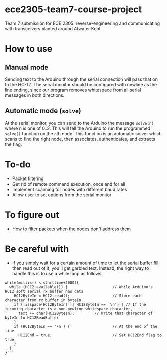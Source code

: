 # ece2305-team7-course-project
Team 7 submission for ECE 2305: reverse-engineering and communicating with transceivers planted around Atwater Kent

# How to use
## Manual mode
Sending text to the Arduino through the serial connection will pass that on to the HC-12. The serial monitor should be configured with newline as the line ending, since our program removes whitespace from all serial messages in both directions.
## Automatic mode (`solve`)
At the serial monitor, you can send to the Arduino the message `solve(n)` where n is one of 0..3. This will tell the Arduino to run the programmed `solve()` function on the `n`th node. This function is an automatic solver which scans to find the right node, then associates, authenticates, and extracts the flag.

# To-do
- Packet filtering
- Get rid of remote command execution, once and for all
- Implement scanning for nodes with different baud rates
- Allow user to set options from the serial monitor

# To figure out
- How to filter packets when the nodes don't address them

# Be careful with
- If you simply wait for a certain amount of time to let the serial buffer fill, then read out of it, you'll get garbled text. Instead, the right way to handle this is to use a while loop as follows:
```int starttime = millis();
while(millis() < starttime+2000){
  while (HC12.available()) {                    // While Arduino's HC12 soft serial rx buffer has data
    HC12ByteIn = HC12.read();                   // Store each character from rx buffer in byteIn
    if (!isspace(HC12ByteIn) || HC12ByteIn == '\n') { // If the incoming character is a non-newline whitespace character,
      text += char(HC12ByteIn);         // Write that character of byteIn to HC12ReadBuffer
    }
    if (HC12ByteIn == '\n') {                   // At the end of the line
      HC12End = true;                           // Set HC12End flag to true
    }
  }
}```

